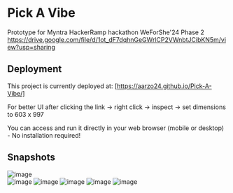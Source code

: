 # Pick A Vibe
Prototype for Myntra HackerRamp hackathon WeForShe'24 Phase 2
https://drive.google.com/file/d/1ot_dF7dqhnGeGWrlCP2VWnbtJCibKN5m/view?usp=sharing

## **Deployment**

This project is currently deployed at:
[https://aarzo24.github.io/Pick-A-Vibe/]

For better UI after clicking the link -> right click -> inspect -> set dimensions to 603 x 997

You can access and run it directly in your web browser (mobile or desktop) - No installation required!

## **Snapshots**
![image](https://github.com/user-attachments/assets/b16944f2-0f19-4f80-b5d2-37236ec37499)    
![image](https://github.com/user-attachments/assets/8e236d9a-3732-4adb-acc5-5d3f10e164ac)
![image](https://github.com/user-attachments/assets/399c80f4-fc62-47a5-9503-3a74ac149f41)
![image](https://github.com/user-attachments/assets/3e0866f0-61db-409d-b9d2-4158ca42228d)
![image](https://github.com/user-attachments/assets/20e3ee88-cd73-49db-ba80-30fa7ae94fff)
![image](https://github.com/user-attachments/assets/d851daf8-ab67-4696-a11e-baaf6a14a9ad)




















